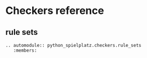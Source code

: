 # Checkers reference

## rule sets

```{eval-rst}
.. automodule:: python_spielplatz.checkers.rule_sets
   :members:
```

